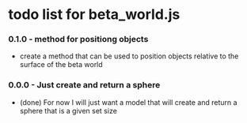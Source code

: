 # todo list for beta_world.js

### 0.1.0 - method for positiong objects
* create a method that can be used to position objects relative to the surface of the beta world

### 0.0.0 - Just create and return a sphere
* (done) For now I will just want a model that will create and return a sphere that is a given set size